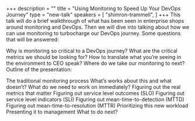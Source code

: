 +++
description = ""
title = "Using Monitoring to Speed Up Your DevOps Journey"
type = "new-talk"
speakers = [
        "shimron-trammell",
]
+++
This talk will do a brief walkthrough of what has been seen in enterprise shops around monitoring and DevOps. Then we will dive into talking about how we can use monitoring to turbocharge our DevOps journey. Some questions that will be answered:

Why is monitoring so critical to a DevOps journey?
What are the critical metrics we should be looking for?
How to translate what you’re seeing in the environment to CEO speak?
Where do we take our monitoring to next?
Outline of the presentation:

The traditional monitoring process
What’s works about this and what doesn’t?
What do we need to work on immediately?
Figuring out the real metrics that matter
Figuring out service level outcomes (SLO)
Figuring out service level indicators (SLI)
Figuring out mean-time-to-detection (MTTD)
Figuring out mean-time-to-resolution (MTTR)
Prioritizing this new workload
Presenting it to management
What to do next?